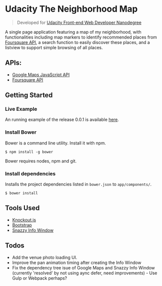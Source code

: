 # Udacity The Neighborhood Map

> Developed for [Udacity Front-end Web Developer Nanodegree]

A single page application featuring a map of my neighborhood, with functionalities including map markers to identify recommended places from [Foursquare API], a search function to easily discover these places, and a listview to support simple browsing of all places.

## APIs:
- [Google Maps JavaScript API]
- [Foursquare API]

## Getting Started

### Live Example
An running example of the release 0.0.1 is available [here](https://huks.github.io/udacity-neighborhood-map/).

### Install Bower
Bower is a command line utility. Install it with npm.

```
$ npm install -g bower
```

Bower requires nodes, npm and git.

### Install dependencies
Installs the project dependencies listed in `bower.json` to `app/components/`.

```
$ bower install
```

## Tools Used
- [Knockout.js]
- [Bootstrap]
- [Snazzy Info Window]

## Todos
- Add the venue photo loading UI.
- Improve the pan animation timing after creating the Info Window
- Fix the dependency tree isue of Google Maps and Snazzy Info Window (currently 'resolved' by not using aync defer, need improvements) - Use Gulp or Webpack perhaps?

[//]: # (These are reference links used in the body of this note and get stripped out when the markdown processor does its job.)

[Udacity Front-end Web Developer Nanodegree]: <https://www.udacity.com/course/front-end-web-developer-nanodegree--nd001>
[Vanilla JS]: <http://vanilla-js.com>
[Google Maps JavaScript API]: <https://developers.google.com/maps/documentation/javascript/>
[Foursquare API]: https://developer.foursquare.com/
[Knockout.js]: http://knockoutjs.com/
[Bootstrap]: https://getbootstrap.com/
[Snazzy Info Window]: https://github.com/atmist/snazzy-info-window

